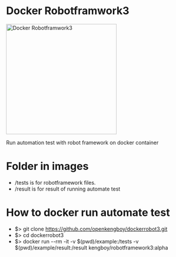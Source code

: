 # Docker Robotframwork3

<img width="300" alt="Docker Robotframwork3" src="https://user-images.githubusercontent.com/8040954/77850583-becd1f80-71fd-11ea-92ed-b79d40ef4357.png">

Run automation test with robot framework on docker container

# Folder in images 
- /tests is for robotframework files.
- /result is for result of running automate test

# How to docker run automate test
- $> git clone https://github.com/openkengboy/dockerrobot3.git
- $> cd dockerrobot3
- $> docker run --rm -it -v $(pwd)/example:/tests -v $(pwd)/example/result:/result kengboy/robotframework3:alpha
